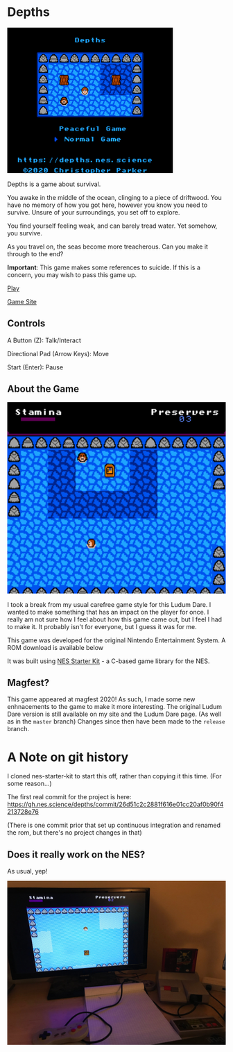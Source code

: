 # Depths

<img alt="Depths Title" src="demostuff/titleani.gif" width="382" />

Depths is a game about survival. 

You awake in the middle of the ocean, clinging to a piece of driftwood. You have no memory
of how you got here, however you know you need to survive. Unsure of your surroundings,
you set off to explore. 

You find yourself feeling weak, and can barely tread water. Yet somehow, you survive.

As you travel on, the seas become more treacherous. Can you make it through to the end?

**Important**: This game makes some references to suicide. If this is a concern, you may wish
to pass this game up.

[Play](https://depths.nes.science/play/)

[Game Site](https://depths.nes.science)

## Controls

A Button (Z): Talk/Interact

Directional Pad (Arrow Keys): Move

Start (Enter): Pause


## About the Game

<img alt="Depths Gameplay" src="demostuff/ld44_009.png" width="512" />


I took a break from my usual carefree game style for this Ludum Dare. I wanted to make something that
has an impact on the player for once. I really am not sure how I feel about how this game came out, but I feel
I had to make it. It probably isn't for everyone, but I guess it was for me.

This game was developed for the original Nintendo Entertainment System. A ROM download is available below

It was built using [NES Starter Kit](https://nes-starter-kit.nes.science) - a C-based game library
for the NES. 

## Magfest?

This game appeared at magfest 2020! As such, I made some new enhnacements to the game to 
make it more interesting. The original Ludum Dare version is still available on my site and the Ludum Dare page. 
(As well as in the `master` branch) Changes since then have been made to the `release` branch. 

# A Note on git history

I cloned nes-starter-kit to start this off, rather than copying it this time. (For some reason...)

The first real commit for the project is here: https://gh.nes.science/depths/commit/26d51c2c2881f616e01cc20af0b90f4213728e76

(There is one commit prior that set up continuous integration and renamed the rom, but there's no project changes in that)

## Does it really work on the NES?

As usual, yep!

![On a Console](demostuff/Photo%20Apr%2028%2C%209%2030%2040%20PM.jpg)
